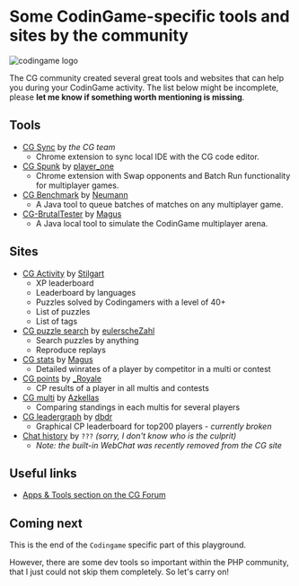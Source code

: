 # Some CodinGame-specific tools and sites by the community

![codingame logo](../pic/codingame-logo.png)

The CG community created several great tools and websites that can help you during your CodinGame activity.
The list below might be incomplete, please __let me know if something worth mentioning is missing__.

## Tools

* [CG Sync](https://chrome.google.com/webstore/detail/codingame-sync-ext/ldjnbdgcceengbjkalemckffhaajkehd) by _the CG team_
    * Chrome extension to sync local IDE with the CG code editor.
* [CG Spunk](https://github.com/danBhentschel/CGSpunk) by [player_one](https://www.codingame.com/profile/fefb3b0a360d9451bde5553900470e2d677255)
    * Chrome extension with Swap opponents and Batch Run functionality for multiplayer games.
* [CG Benchmark](https://github.com/s-vivien/CGBenchmark) by [Neumann](https://www.codingame.com/profile/6db919e4cba28b42e343a3f3d36d2768260153)
    * A Java tool to queue batches of matches on any multiplayer game.
* [CG-BrutalTester](https://github.com/dreignier/cg-brutaltester) by [Magus](https://www.codingame.com/profile/1724dffd64c8c26c9fa9a189691387b5760508)
    * A Java local tool to simulate the CodinGame multiplayer arena.

## Sites

* [CG Activity](https://chadok.info/codingame/) by [Stilgart](https://www.codingame.com/profile/f6389a8319f07b08072b207feb2572c9790215)
    * XP leaderboard
    * Leaderboard by languages
    * Puzzles solved by Codingamers with a level of 40+
    * List of puzzles
    * List of tags
* [CG puzzle search](https://eulerschezahl.herokuapp.com/codingame/puzzles/) by [eulerscheZahl](https://www.codingame.com/profile/8374201b6f1d19eb99d61c80351465b65150051)
    * Search puzzles by anything
    * Reproduce replays
* [CG stats](http://cgstats.magusgeek.com/app) by [Magus](https://www.codingame.com/profile/1724dffd64c8c26c9fa9a189691387b5760508)
    * Detailed winrates of a player by competitor in a multi or contest
* [CG points](http://apps.rezonux.com/codingame/) by [\_Royale](https://www.codingame.com/profile/3799c30a7f390b64b9430ff53613309e489451)
    * CP results of a player in all multis and contests
* [CG multi](https://cgmulti.azke.fr/players) by [Azkellas](https://www.codingame.com/profile/fa772c81b1fd7eb1c696251b0d04f7a65399401)
    * Comparing standings in each multis for several players
* [CG leadergraph](https://dbdr.github.io/cg/) by [dbdr](https://www.codingame.com/profile/a44c2c75eb5da8d5e52184eaa92342813628822)
    * Graphical CP leaderboard for top200 players - _currently broken_
* [Chat history](https://cg.spdns.eu/wiki/Main_Page) by `???` _(sorry, I don't know who is the culprit)_
    * _Note: the built-in WebChat was recently removed from the CG site_

## Useful links

* [Apps & Tools section on the CG Forum](https://www.codingame.com/forum/c/apps-tools/32)

## Coming next

This is the end of the `Codingame` specific part of this playground.

However, there are some dev tools so important within the PHP community, that I just could not skip them completely.
So let's carry on!

